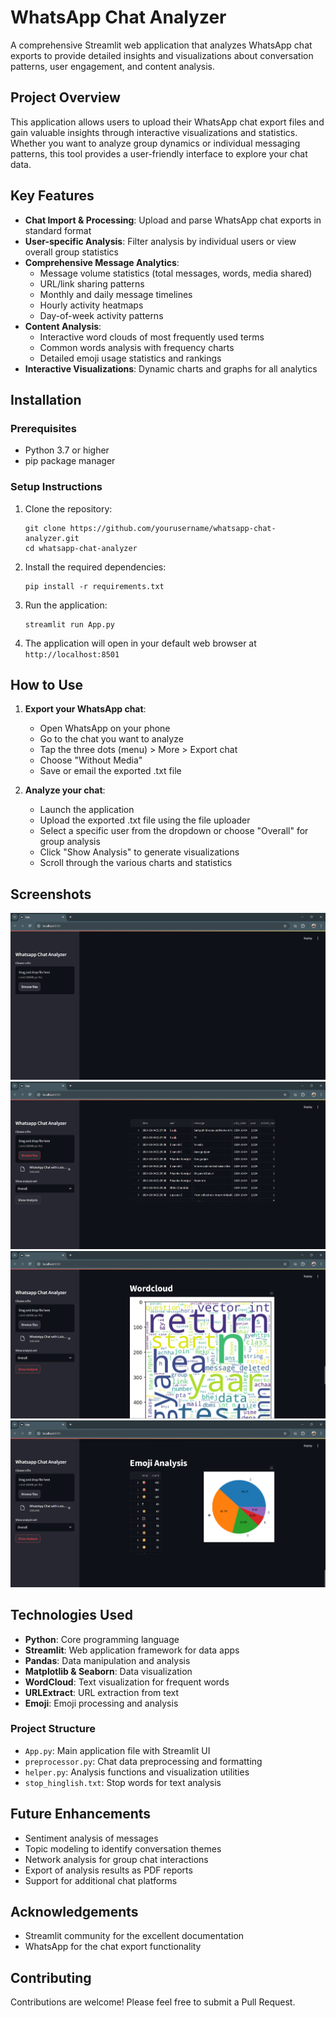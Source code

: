 # WhatsApp Chat Analyzer

A comprehensive Streamlit web application that analyzes WhatsApp chat exports to provide detailed insights and visualizations about conversation patterns, user engagement, and content analysis.

## Project Overview

This application allows users to upload their WhatsApp chat export files and gain valuable insights through interactive visualizations and statistics. Whether you want to analyze group dynamics or individual messaging patterns, this tool provides a user-friendly interface to explore your chat data.

## Key Features

- **Chat Import & Processing**: Upload and parse WhatsApp chat exports in standard format
- **User-specific Analysis**: Filter analysis by individual users or view overall group statistics
- **Comprehensive Message Analytics**:
  - Message volume statistics (total messages, words, media shared)
  - URL/link sharing patterns
  - Monthly and daily message timelines
  - Hourly activity heatmaps
  - Day-of-week activity patterns
- **Content Analysis**:
  - Interactive word clouds of most frequently used terms
  - Common words analysis with frequency charts
  - Detailed emoji usage statistics and rankings
- **Interactive Visualizations**: Dynamic charts and graphs for all analytics

## Installation

### Prerequisites
- Python 3.7 or higher
- pip package manager

### Setup Instructions

1. Clone the repository:
   ```
   git clone https://github.com/yourusername/whatsapp-chat-analyzer.git
   cd whatsapp-chat-analyzer
   ```

2. Install the required dependencies:
   ```
   pip install -r requirements.txt
   ```

3. Run the application:
   ```
   streamlit run App.py
   ```

4. The application will open in your default web browser at `http://localhost:8501`

## How to Use

1. **Export your WhatsApp chat**:
   - Open WhatsApp on your phone
   - Go to the chat you want to analyze
   - Tap the three dots (menu) > More > Export chat
   - Choose "Without Media"
   - Save or email the exported .txt file

2. **Analyze your chat**:
   - Launch the application
   - Upload the exported .txt file using the file uploader
   - Select a specific user from the dropdown or choose "Overall" for group analysis
   - Click "Show Analysis" to generate visualizations
   - Scroll through the various charts and statistics

## Screenshots

![Dashboard Overview](Screenshots/Add_Chat_Text_File.png)
![Chats Overview](Screenshots/Message_Details.png)
![Word Cloud Example](Screenshots/Wordcloud.png)
![Emoji Analysis](Screenshots/Emojii_Analysis.png)

## Technologies Used

- **Python**: Core programming language
- **Streamlit**: Web application framework for data apps
- **Pandas**: Data manipulation and analysis
- **Matplotlib & Seaborn**: Data visualization
- **WordCloud**: Text visualization for frequent words
- **URLExtract**: URL extraction from text
- **Emoji**: Emoji processing and analysis

### Project Structure

- `App.py`: Main application file with Streamlit UI
- `preprocessor.py`: Chat data preprocessing and formatting
- `helper.py`: Analysis functions and visualization utilities
- `stop_hinglish.txt`: Stop words for text analysis

## Future Enhancements

- Sentiment analysis of messages
- Topic modeling to identify conversation themes
- Network analysis for group chat interactions
- Export of analysis results as PDF reports
- Support for additional chat platforms


## Acknowledgements

- Streamlit community for the excellent documentation
- WhatsApp for the chat export functionality

## Contributing

Contributions are welcome! Please feel free to submit a Pull Request.

